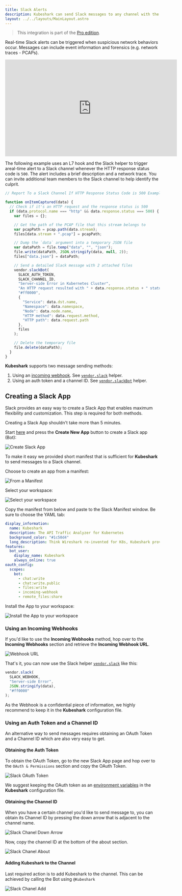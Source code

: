 ```yaml
---
title: Slack Alerts
description: Kubeshark can send Slack messages to any channel with the purpose of alerting against anomalies in the Kubernetes network traffic.
layout: ../../layouts/MainLayout.astro
---
```

> This integration is part of the [Pro edition](https://kubeshark.co/pricing).

Real-time Slack alerts can be triggered when suspicious network behaviors occur. Messages can include event information and forensics (e.g. network traces - PCAPs).

<iframe width="560" height="315" src="https://www.youtube.com/embed/2psme48ygzM" title="YouTube video player" frameborder="0" allow="accelerometer; autoplay; clipboard-write; encrypted-media; gyroscope; picture-in-picture; web-share" allowfullscreen></iframe>

The following example uses an L7 hook and the Slack helper to trigger areal-time alert to a Slack channel whenever the HTTP response status code is `500`. The alert includes a brief description and a network trace. You can invite additional team members to the Slack channel to help identify the culprit. 

```js
// Report To a Slack Channel If HTTP Response Status Code is 500 Example

function onItemCaptured(data) {
  // Check if it's an HTTP request and the response status is 500
  if (data.protocol.name === "http" && data.response.status === 500) {
    var files = {};

    // Get the path of the PCAP file that this stream belongs to
    var pcapPath = pcap.path(data.stream);
    files[data.stream + ".pcap"] = pcapPath;

    // Dump the `data` argument into a temporary JSON file
    var dataPath = file.temp("data", "", "json");
    file.write(dataPath, JSON.stringify(data, null, 2));
    files["data.json"] = dataPath;

    // Send a detailed Slack message with 2 attached files
    vendor.slackBot(
      SLACK_AUTH_TOKEN,
      SLACK_CHANNEL_ID,
      "Server-side Error in Kubernetes Cluster",                                    // Pretext
      "An HTTP request resulted with " + data.response.status + " status code:",    // Text
      "#ff0000",                                                                    // Color
      {
        "Service": data.dst.name,
        "Namespace": data.namespace,
        "Node": data.node.name,
        "HTTP method": data.request.method,
        "HTTP path": data.request.path
      },
      files
    );

    // Delete the temporary file
    file.delete(dataPath);
  }
}

```

**Kubeshark** supports two message sending methods:

1. Using an [incoming webhook](https://api.slack.com/messaging/webhooks). See [`vendor.slack`](/en/automation_helpers#vendorslackwebhookurl-string-pretext-string-text-string-color-string) helper.
2. Using an auth token and a channel ID. See [`vendor.slackBot`](/en/automation_helpers#vendorslackbottoken-string-channelid-string-pretext-string-text-string-color-string-fields-object-files-object) helper.

## Creating a Slack App

Slack provides an easy way to create a Slack App that enables maximum flexibility and customization. This step is required for both methods.

Creating a Slack App shouldn't take more than 5 minutes.

Start [here](https://api.slack.com/apps) and press the **Create New App** button to create a Slack app (Bot):

![Create Slack App](/slack-create-app.png)

To make it easy we provided short manifest that is sufficient for **Kubeshark** to send messages to a Slack channel.

Choose to create an app from a manifest:

![From a Manifest](/slack-manifest.png)

Select your workspace:

![Select your workspace](/slack-workspace.png)

Copy the manifest from below and paste to the Slack Manifest window. Be sure to choose the YAML tab:

```yaml
display_information:
  name: Kubeshark
  description: The API Traffic Analyzer for Kubernetes
  background_color: "#1c50d4"
  long_description: Think Wireshark re-invented for K8s, Kubeshark provides deep visibility and real-time monitoring of all traffic going in, out and across containers, pods, namespaces, nodes, and clusters, elevating your ability to debug, troubleshoot, and protect your K8s clusters.
features:
  bot_user:
    display_name: Kubeshark
    always_online: true
oauth_config:
  scopes:
    bot:
      - chat:write
      - chat:write.public
      - files:write
      - incoming-webhook
      - remote_files:share
```

Install the App to your workspace:

![Install the App to your workspace](/slack-install-app.png)

### Using an Incoming Webhooks

If you'd like to use the **Incoming Webhooks** method, hop over to the **Incoming Webhooks** section and retrieve the **Incoming Webhook URL**.

![Webhook URL](/slack-webhook.png)

That's it, you can now use the Slack helper [`vendor.slack`](/en/automation_helpers#vendorslackwebhookurl-string-pretext-string-text-string-color-string) like this:

```js
vendor.slack(
  SLACK_WEBHOOK,
  "Server-side Error",
  JSON.stringify(data),
  "#ff0000"
);
```
As the Webhook is a confidential piece of information, we highly recommend to keep it in the **Kubeshark** configuration file.

### Using an Auth Token and a Channel ID

An alternative way to send messages requires obtaining an OAuth Token and a Channel ID which are also very easy to get.

#### Obtaining the Auth Token

To obtain the OAuth Token, go to the new Slack App page and hop over to the `OAuth & Permissions` section and copy the OAuth Token.

![Slack OAuth Token](/slack-oauth.png)

We suggest keeping the OAuth token as an [environment variables](/en/config#scripts) in the **Kubeshark** configuration file.

#### Obtaining the Channel ID 

When you have a certain channel you'd like to send message to, you can obtain its Channel ID by pressing the down arrow that is adjacent to the channel name.

![Slack Chanel Down Arrow](/slack-channel-down-arrow.png)

Now, copy the channel ID at the bottom of the about section.

![Slack Chanel About](/slack-channel-about.png)

#### Adding Kubeshark to the Channel

Last required action is to add Kubeshark to the channel. This can be achieved by calling the Bot using `@Kubeshark`

![Slack Chanel Add](/slack-adding-to-channel.png)
